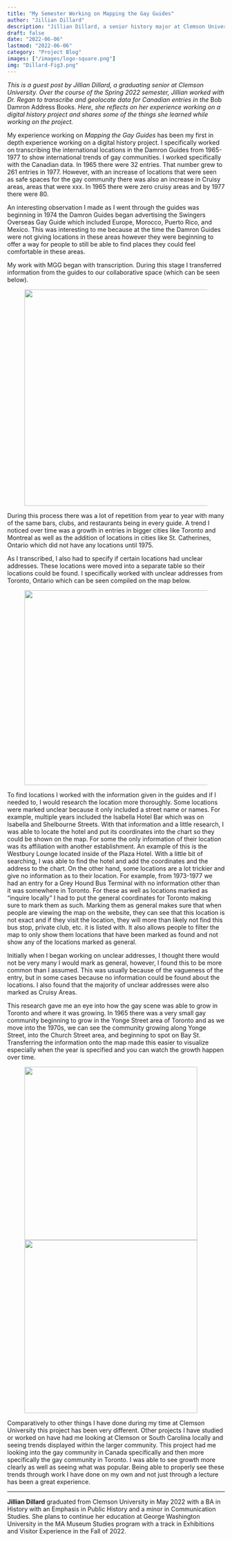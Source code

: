```yaml
---
title: "My Semester Working on Mapping the Gay Guides"
author: "Jillian Dillard"
description: "Jillian Dillard, a senior history major at Clemson University, reflects on her experience working on Mapping the Gay Guides in Spring 2022."
draft: false
date: "2022-06-06"
lastmod: "2022-06-06"
category: "Project Blog"
images: ["/images/logo-square.png"]
img: "Dillard-Fig3.png"
---
```

_This is a guest post by Jillian Dillard, a graduating senior at Clemson University. Over the course of the Spring 2022 semester, Jillian worked with Dr. Regan to transcribe and geolocate data for Canadian entries in the_ Bob Damron Address Books. _Here, she reflects on her experience working on a digital history project and shares some of the things she learned while working on the project._

My experience working on _Mapping the Gay Guides_ has been my first in depth experience working on a digital history project. I specifically worked on transcribing the international locations in the Damron Guides from 1965-1977 to show international trends of gay communities. I worked specifically with the Canadian data. In 1965 there were 32 entries. That number grew to 261 entries in 1977. However, with an increase of locations that were seen as safe spaces for the gay community there was also an increase in Cruisy areas, areas that were xxx. In 1965 there were zero cruisy areas and by 1977 there were 80.

An interesting observation I made as I went through the guides was beginning in 1974 the Damron Guides began advertising the Swingers Overseas Gay Guide which included Europe, Morocco, Puerto Rico, and Mexico. This was interesting to me because at the time the Damron Guides were not giving locations in these areas however they were beginning to offer a way for people to still be able to find places they could feel comfortable in these areas.  

My work with MGG began with transcription. During this stage I transferred information from the guides to our collaborative space (which can be seen below).

<figure>
<img src="/images/Dillard-Fig1.png" class="image-right" style="width:500px;">
</figure>

During this process there was a lot of repetition from year to year with many of the same bars, clubs, and restaurants being in every guide. A trend I noticed over time was a growth in entries in bigger cities like Toronto and Montreal as well as the addition of locations in cities like St. Catherines, Ontario which did not have any locations until 1975.

As I transcribed, I also had to specify if certain locations had unclear addresses. These locations were moved into a separate table so their locations could be found. I specifically worked with unclear addresses from Toronto, Ontario which can be seen compiled on the map below.
<figure>
<img src="/images/Dillard-Fig2.png" class="image-left" style="width:450px;">
</figure>
To find locations I worked with the information given in the guides and if I needed to, I would research the location more thoroughly. Some locations were marked unclear because it only included a street name or names. For example, multiple years included the Isabella Hotel Bar which was on Isabella and Shelbourne Streets. With that information and a little research, I was able to locate the hotel and put its coordinates into the chart so they could be shown on the map. For some the only information of their location was its affiliation with another establishment. An example of this is the Westbury Lounge located inside of the Plaza Hotel. With a little bit of searching, I was able to find the hotel and add the coordinates and the address to the chart. On the other hand, some locations are a lot trickier and give no information as to their location. For example, from 1973-1977 we had an entry for a Grey Hound Bus Terminal with no information other than it was somewhere in Toronto. For these as well as locations marked as “inquire locally” I had to put the general coordinates for Toronto making sure to mark them as such. Marking them as general makes sure that when people are viewing the map on the website, they can see that this location is not exact and if they visit the location, they will more than likely not find this bus stop, private club, etc. it is listed with. It also allows people to filter the map to only show them locations that have been marked as found and not show any of the locations marked as general.  

Initially when I began working on unclear addresses, I thought there would not be very many I would mark as general, however, I found this to be more common than I assumed. This was usually because of the vagueness of the entry, but in some cases because no information could be found about the locations. I also found that the majority of unclear addresses were also marked as Cruisy Areas.

This research gave me an eye into how the gay scene was able to grow in Toronto and where it was growing. In 1965 there was a very small gay community beginning to grow in the Yonge Street area of Toronto and as we move into the 1970s, we can see the community growing along Yonge Street, into the Church Street area, and beginning to spot on Bay St. Transferring the information onto the map made this easier to visualize especially when the year is specified and you can watch the growth happen over time.
<figure>
<img src="/images/Dillard-Fig3.png" class="image-right" style="width:400px;">
<img src="/images/Dillard-Fig4.png" class="image-right" style="width:400px;">
</figure>

Comparatively to other things I have done during my time at Clemson University this project has been very different. Other projects I have studied or worked on have had me looking at Clemson or South Carolina locally and seeing trends displayed within the larger community. This project had me looking into the gay community in Canada specifically and then more specifically the gay community in Toronto. I was able to see growth more clearly as well as seeing what was popular. Being able to properly see these trends through work I have done on my own and not just through a lecture has been a great experience.


---

**Jillian Dillard** graduated from Clemson University in May 2022 with a BA in History with
an Emphasis in Public History and a minor in Communication Studies. She plans to continue her
education at George Washington University in the MA Museum Studies program with a track in
Exhibitions and Visitor Experience in the Fall of 2022.
